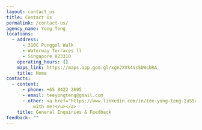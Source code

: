 ```yaml
---
layout: contact_us
title: Contact Us
permalink: /contact-us/
agency_name: Yong Teng
locations:
  - address:
      - 310C Punggol Walk
      - Waterway Terraces ll
      - Singapore 823310
    operating_hours: []
    maps_link: https://maps.app.goo.gl/xge2XVk4VsSDWcbRA
    title: Home
contacts:
  - content:
      - phone: +65 8422 2695
      - email: teeyongteng@gmail.com
      - other: <a href="https://www.linkedin.com/in/tee-yong-teng-2a55ab134/"><u>Connect
          with me!</u></a>
    title: General Enquiries & Feedback
feedback: ""
---
```

